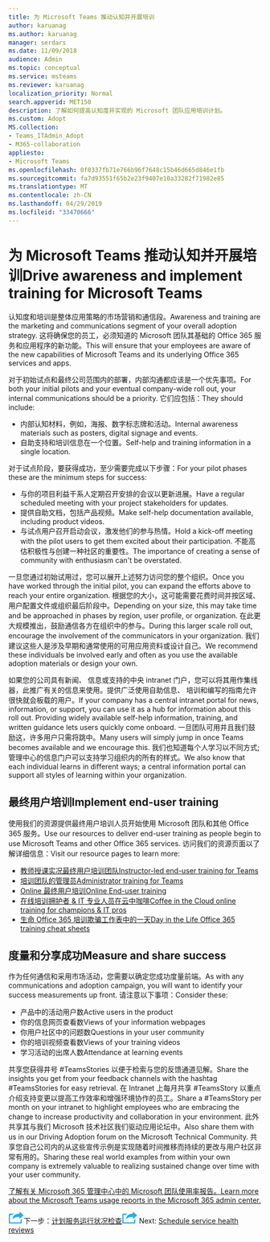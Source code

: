 ```yaml
---
title: 为 Microsoft Teams 推动认知并开展培训
author: karuanag
ms.author: karuanag
manager: serdars
ms.date: 11/09/2018
audience: Admin
ms.topic: conceptual
ms.service: msteams
ms.reviewer: karuanag
localization_priority: Normal
search.appverid: MET150
description: 了解如何提高认知度并实现的 Microsoft 团队应用培训计划。
ms.custom: Adopt
MS.collection:
- Teams_ITAdmin_Adopt
- M365-collaboration
appliesto:
- Microsoft Teams
ms.openlocfilehash: 0f0337fb71e766b96f7648c15b46d665d846e1fb
ms.sourcegitcommit: fa7d93551f65b2e23f9407e10a33282f71982e85
ms.translationtype: MT
ms.contentlocale: zh-CN
ms.lasthandoff: 04/29/2019
ms.locfileid: "33470666"
---
```

# <a name="drive-awareness-and-implement-training-for-microsoft-teams"></a><span data-ttu-id="d048b-103">为 Microsoft Teams 推动认知并开展培训</span><span class="sxs-lookup"><span data-stu-id="d048b-103">Drive awareness and implement training for Microsoft Teams</span></span>

<span data-ttu-id="d048b-104">认知度和培训是整体应用策略的市场营销和通信段。</span><span class="sxs-lookup"><span data-stu-id="d048b-104">Awareness and training are the marketing and communications segment of your overall adoption strategy.</span></span> <span data-ttu-id="d048b-105">这将确保您的员工，必须知道的 Microsoft 团队其基础的 Office 365 服务和应用程序的新功能。</span><span class="sxs-lookup"><span data-stu-id="d048b-105">This will ensure that your employees are aware of the new capabilities of Microsoft Teams and its underlying Office 365 services and apps.</span></span>
   
<span data-ttu-id="d048b-106">对于初始试点和最终公司范围内的部署，内部沟通都应该是一个优先事项。</span><span class="sxs-lookup"><span data-stu-id="d048b-106">For both your initial pilots and your eventual company-wide roll out, your internal communications should be a priority.</span></span> <span data-ttu-id="d048b-107">它们应包括：</span><span class="sxs-lookup"><span data-stu-id="d048b-107">They should include:</span></span>

- <span data-ttu-id="d048b-108">内部认知材料，例如，海报、数字标志牌和活动。</span><span class="sxs-lookup"><span data-stu-id="d048b-108">Internal awareness materials such as posters, digital signage and events.</span></span>
- <span data-ttu-id="d048b-109">自助支持和培训信息在一个位置。</span><span class="sxs-lookup"><span data-stu-id="d048b-109">Self-help and training information in a single location.</span></span>

<span data-ttu-id="d048b-110">对于试点阶段，要获得成功，至少需要完成以下步骤：</span><span class="sxs-lookup"><span data-stu-id="d048b-110">For your pilot phases these are the minimum steps for success:</span></span>

- <span data-ttu-id="d048b-111">与你的项目利益干系人定期召开安排的会议以更新进展。</span><span class="sxs-lookup"><span data-stu-id="d048b-111">Have a regular scheduled meeting with your project stakeholders for updates.</span></span>
- <span data-ttu-id="d048b-112">提供自助文档，包括产品视频。</span><span class="sxs-lookup"><span data-stu-id="d048b-112">Make self-help documentation available, including product videos.</span></span>
- <span data-ttu-id="d048b-113">与试点用户召开启动会议，激发他们的参与热情。</span><span class="sxs-lookup"><span data-stu-id="d048b-113">Hold a kick-off meeting with the pilot users to get them excited about their participation.</span></span> <span data-ttu-id="d048b-114">不能高估积极性与创建一种社区的重要性。</span><span class="sxs-lookup"><span data-stu-id="d048b-114">The importance of creating a sense of community with enthusiasm can't be overstated.</span></span>

<span data-ttu-id="d048b-115">一旦您通过初始试用过，您可以展开上述努力访问您的整个组织。</span><span class="sxs-lookup"><span data-stu-id="d048b-115">Once you have worked through the initial pilot, you can expand the efforts above to reach your entire organization.</span></span> <span data-ttu-id="d048b-116">根据您的大小，这可能需要花费时间并按区域、 用户配置文件或组织最后阶段中。</span><span class="sxs-lookup"><span data-stu-id="d048b-116">Depending on your size, this may take time and be approached in phases by region, user profile, or organization.</span></span> <span data-ttu-id="d048b-117">在此更大规模推出，鼓励通信各方在组织中的参与。</span><span class="sxs-lookup"><span data-stu-id="d048b-117">During this larger scale roll out, encourage the involvement of the communicators in your organization.</span></span> <span data-ttu-id="d048b-118">我们建议这些人是涉及早期和通常使用的可用应用资料或设计自己。</span><span class="sxs-lookup"><span data-stu-id="d048b-118">We recommend these individuals be involved early and often as you use the available adoption materials or design your own.</span></span>

<span data-ttu-id="d048b-119">如果您的公司具有新闻、 信息或支持的中央 intranet 门户，您可以将其用作集线器，此推广有关的信息来使用。提供广泛使用自助信息、 培训和编写的指南允许很快就会板载的用户。</span><span class="sxs-lookup"><span data-stu-id="d048b-119">If your company has a central intranet portal for news, information, or support, you can use it as a hub for information about this roll out. Providing widely available self-help information, training, and written guidance lets users quickly come onboard.</span></span> <span data-ttu-id="d048b-120">一旦团队可用并且我们鼓励这，许多用户只需将跳中。</span><span class="sxs-lookup"><span data-stu-id="d048b-120">Many users will simply jump in once Teams becomes available and we encourage this.</span></span> <span data-ttu-id="d048b-121">我们也知道每个人学习以不同方式;管理中心的信息门户可以支持学习组织内的所有的样式。</span><span class="sxs-lookup"><span data-stu-id="d048b-121">We also know that each individual learns in different ways; a central information portal can support all styles of learning within your organization.</span></span>

## <a name="implement-end-user-training"></a><span data-ttu-id="d048b-122">最终用户培训</span><span class="sxs-lookup"><span data-stu-id="d048b-122">Implement end-user training</span></span>

<span data-ttu-id="d048b-123">使用我们的资源提供最终用户培训人员开始使用 Microsoft 团队和其他 Office 365 服务。</span><span class="sxs-lookup"><span data-stu-id="d048b-123">Use our resources to deliver end-user training as people begin to use Microsoft Teams and other Office 365 services.</span></span> <span data-ttu-id="d048b-124">访问我们的资源页面以了解详细信息：</span><span class="sxs-lookup"><span data-stu-id="d048b-124">Visit our resource pages to learn more:</span></span>

- [<span data-ttu-id="d048b-125">教师授课实况最终用户培训团队</span><span class="sxs-lookup"><span data-stu-id="d048b-125">Instructor-led end-user training for Teams</span></span>](instructor-led-training-teams-landing-page.md)
- [<span data-ttu-id="d048b-126">培训团队的管理员</span><span class="sxs-lookup"><span data-stu-id="d048b-126">Administrator training for Teams</span></span>](itadmin-readiness.md)
- [<span data-ttu-id="d048b-127">Online 最终用户培训</span><span class="sxs-lookup"><span data-stu-id="d048b-127">Online End-user training</span></span>](enduser-training.md)
- [<span data-ttu-id="d048b-128">在线培训拥护者 & IT 专业人员在云中咖啡</span><span class="sxs-lookup"><span data-stu-id="d048b-128">Coffee in the Cloud online training for champions & IT pros</span></span>](https://aka.ms/CoffeeintheCloud) 
- [<span data-ttu-id="d048b-129">生命 Office 365 培训欺骗工作表中的一天</span><span class="sxs-lookup"><span data-stu-id="d048b-129">Day in the Life Office 365 training cheat sheets</span></span>](https://aka.ms/O365AdoptionTools)

## <a name="measure-and-share-success"></a><span data-ttu-id="d048b-130">度量和分享成功</span><span class="sxs-lookup"><span data-stu-id="d048b-130">Measure and share success</span></span>

<span data-ttu-id="d048b-131">作为任何通信和采用市场活动，您需要以确定您成功度量前端。</span><span class="sxs-lookup"><span data-stu-id="d048b-131">As with any communications and adoption campaign, you will want to identify your success measurements up front.</span></span> <span data-ttu-id="d048b-132">请注意以下事项：</span><span class="sxs-lookup"><span data-stu-id="d048b-132">Consider these:</span></span>

- <span data-ttu-id="d048b-133">产品中的活动用户数</span><span class="sxs-lookup"><span data-stu-id="d048b-133">Active users in the product</span></span>
- <span data-ttu-id="d048b-134">你的信息网页查看数</span><span class="sxs-lookup"><span data-stu-id="d048b-134">Views of your information webpages</span></span>
- <span data-ttu-id="d048b-135">你用户社区中的问题数</span><span class="sxs-lookup"><span data-stu-id="d048b-135">Questions in your user community</span></span>
- <span data-ttu-id="d048b-136">你的培训视频查看数</span><span class="sxs-lookup"><span data-stu-id="d048b-136">Views of your training videos</span></span>
- <span data-ttu-id="d048b-137">学习活动的出席人数</span><span class="sxs-lookup"><span data-stu-id="d048b-137">Attendance at learning events</span></span>

<span data-ttu-id="d048b-138">共享您获得井号 #TeamsStories 以便于检索与您的反馈通道见解。</span><span class="sxs-lookup"><span data-stu-id="d048b-138">Share the insights you get from your feedback channels with the hashtag #TeamsStories for easy retrieval.</span></span> <span data-ttu-id="d048b-139">在 Intranet 上每月共享 #TeamsStory 以重点介绍支持变更以提高工作效率和增强环境协作的员工。</span><span class="sxs-lookup"><span data-stu-id="d048b-139">Share a #TeamsStory per month on your intranet to highlight employees who are embracing the change to increase productivity and collaboration in your environment.</span></span> <span data-ttu-id="d048b-140">此外共享其与我们 Microsoft 技术社区我们驱动应用论坛中。</span><span class="sxs-lookup"><span data-stu-id="d048b-140">Also share them with us in our Driving Adoption forum on the Microsoft Technical Community.</span></span> <span data-ttu-id="d048b-141">共享您自己公司内的从这些宣传示例是实现随着时间推移而持续的更改与用户社区非常有用的。</span><span class="sxs-lookup"><span data-stu-id="d048b-141">Sharing these real world examples from within your own company is extremely valuable to realizing sustained change over time with your user community.</span></span>

[<span data-ttu-id="d048b-142">了解有关 Microsoft 365 管理中心中的 Microsoft 团队使用率报告。</span><span class="sxs-lookup"><span data-stu-id="d048b-142">Learn more about the Microsoft Teams usage reports in the Microsoft 365 admin center.</span></span>](teams-activity-reports.md)

<span data-ttu-id="d048b-143">![下一步步骤图标](media/teams-adoption-next-icon.png)下一步：[计划服务运行状况检查](teams-adoption-schedule-service-health-reviews.md)</span><span class="sxs-lookup"><span data-stu-id="d048b-143">![Next Steps icon](media/teams-adoption-next-icon.png) Next: [Schedule service health reviews](teams-adoption-schedule-service-health-reviews.md)</span></span>
